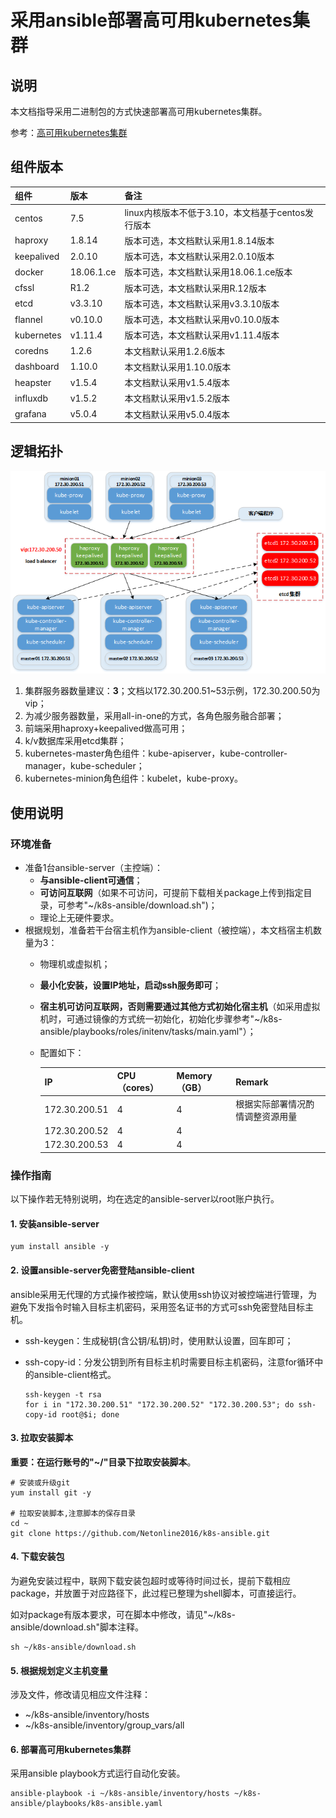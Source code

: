 # 采用ansible部署高可用kubernetes集群

## 说明
本文档指导采用二进制包的方式快速部署高可用kubernetes集群。

参考：[高可用kubernetes集群](https://www.cnblogs.com/netonline/tag/kubernetes/)

## 组件版本
|组件|版本|备注|
|:---|:---|:---|
|centos|7.5|linux内核版本不低于3.10，本文档基于centos发行版本|
|haproxy|1.8.14|版本可选，本文档默认采用1.8.14版本|
|keepalived|2.0.10|版本可选，本文档默认采用2.0.10版本|
|docker|18.06.1.ce|版本可选，本文档默认采用18.06.1.ce版本|
|cfssl|R1.2|版本可选，本文档默认采用R.12版本|
|etcd|v3.3.10|版本可选，本文档默认采用v3.3.10版本|
|flannel|v0.10.0|版本可选，本文档默认采用v0.10.0版本|
|kubernetes|v1.11.4|版本可选，本文档默认采用v1.11.4版本|
|coredns|1.2.6|本文档默认采用1.2.6版本|
|dashboard|1.10.0|本文档默认采用1.10.0版本|
|heapster|v1.5.4|本文档默认采用v1.5.4版本|
|influxdb|v1.5.2|本文档默认采用v1.5.2版本|
|grafana|v5.0.4|本文档默认采用v5.0.4版本|

## 逻辑拓扑
![](pics/kubernetes-cmop.png)
1. 集群服务器数量建议：**3**；文档以172.30.200.51~53示例，172.30.200.50为vip；
2. 为减少服务器数量，采用all-in-one的方式，各角色服务融合部署；
3. 前端采用haproxy+keepalived做高可用；
4. k/v数据库采用etcd集群；
5. kubernetes-master角色组件：kube-apiserver，kube-controller-manager，kube-scheduler；
6. kubernetes-minion角色组件：kubelet，kube-proxy。

## 使用说明
### 环境准备
- 准备1台ansible-server（主控端）：
  - **与ansible-client可通信**；
  - **可访问互联网**（如果不可访问，可提前下载相关package上传到指定目录，可参考"~/k8s-ansible/download.sh")；
  - 理论上无硬件要求。
- 根据规划，准备若干台宿主机作为ansible-client（被控端），本文档宿主机数量为3：
  - 物理机或虚拟机；
  - **最小化安装，设置IP地址，启动ssh服务即可**；
  - **宿主机可访问互联网，否则需要通过其他方式初始化宿主机**（如采用虚拟机时，可通过镜像的方式统一初始化，初始化步骤参考"~/k8s-ansible/playbooks/roles/initenv/tasks/main.yaml"）；
  - 配置如下：

    |IP|CPU（cores）|Memory（GB）|Remark|
    |:---|:---|:---|:---|
    |172.30.200.51|4|4|根据实际部署情况酌情调整资源用量|
    |172.30.200.52|4|4|
    |172.30.200.53|4|4|

### 操作指南
以下操作若无特别说明，均在选定的ansible-server以root账户执行。
#### 1. 安装ansible-server
```shell
yum install ansible -y
```

#### 2. 设置ansible-server免密登陆ansible-client
ansible采用无代理的方式操作被控端，默认使用ssh协议对被控端进行管理，为避免下发指令时输入目标主机密码，采用签名证书的方式可ssh免密登陆目标主机。
  - ssh-keygen：生成秘钥(含公钥/私钥)时，使用默认设置，回车即可；
  - ssh-copy-id：分发公钥到所有目标主机时需要目标主机密码，注意for循环中的ansible-client格式。
  
    ```shell
    ssh-keygen -t rsa
    for i in "172.30.200.51" "172.30.200.52" "172.30.200.53"; do ssh-copy-id root@$i; done
    ```

#### 3. 拉取安装脚本
**重要：在运行账号的"~/"目录下拉取安装脚本**。
```shell
# 安装或升级git
yum install git -y

# 拉取安装脚本,注意脚本的保存目录
cd ~
git clone https://github.com/Netonline2016/k8s-ansible.git
```

#### 4. 下载安装包
为避免安装过程中，联网下载安装包超时或等待时间过长，提前下载相应package，并放置于对应路径下，此过程已整理为shell脚本，可直接运行。

如对package有版本要求，可在脚本中修改，请见"~/k8s-ansible/download.sh"脚本注释。
```shell
sh ~/k8s-ansible/download.sh
```

#### 5. 根据规划定义主机变量
涉及文件，修改请见相应文件注释：
  - ~/k8s-ansible/inventory/hosts
  - ~/k8s-ansible/inventory/group_vars/all

#### 6. 部署高可用kubernetes集群
采用ansible playbook方式运行自动化安装。
```shell
ansible-playbook -i ~/k8s-ansible/inventory/hosts ~/k8s-ansible/playbooks/k8s-ansible.yaml
```
